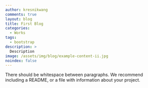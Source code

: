 ```yaml
---
author: kresnikwang
comments: true
layout: blog
title: First Blog
categories:
  - Works
tags:
  - bootstrap
description: >
  Description
image: /assets/img/blog/example-content-ii.jpg
noindex: false
---
```


There should be whitespace between paragraphs. We recommend including a README, or a file with information about your project.